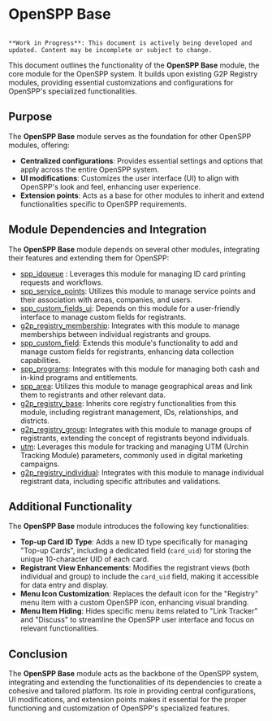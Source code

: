 # OpenSPP Base 

```{warning}

**Work in Progress**: This document is actively being developed and updated. Content may be incomplete or subject to change.
```

This document outlines the functionality of the **OpenSPP Base** module, the core module for the OpenSPP system. It builds upon existing G2P Registry modules, providing essential customizations and configurations for OpenSPP's specialized functionalities.

## Purpose

The **OpenSPP Base** module serves as the foundation for other OpenSPP modules, offering:

- **Centralized configurations**:  Provides essential settings and options that apply across the entire OpenSPP system.
- **UI modifications**: Customizes the user interface (UI) to align with OpenSPP's look and feel, enhancing user experience. 
- **Extension points**:  Acts as a base for other modules to inherit and extend functionalities specific to OpenSPP requirements.

## Module Dependencies and Integration

The **OpenSPP Base** module depends on several other modules, integrating their features and extending them for OpenSPP:

- [spp_idqueue](spp_idqueue) : Leverages this module for managing ID card printing requests and workflows.
- [spp_service_points](spp_service_points): Utilizes this module to manage service points and their association with areas, companies, and users. 
- [spp_custom_fields_ui](spp_custom_fields_ui): Depends on this module for a user-friendly interface to manage custom fields for registrants.
- [g2p_registry_membership](g2p_registry_membership):  Integrates with this module to manage memberships between individual registrants and groups.
- [spp_custom_field](spp_custom_field): Extends this module's functionality to add and manage custom fields for registrants, enhancing data collection capabilities.
- [spp_programs](spp_programs):  Integrates with this module for managing both cash and in-kind programs and entitlements. 
- [spp_area](spp_area): Utilizes this module to manage geographical areas and link them to registrants and other relevant data.
- [g2p_registry_base](g2p_registry_base): Inherits core registry functionalities from this module, including registrant management, IDs, relationships, and districts. 
- [g2p_registry_group](g2p_registry_group): Integrates with this module to manage groups of registrants, extending the concept of registrants beyond individuals.
- [utm](utm): Leverages this module for tracking and managing UTM (Urchin Tracking Module) parameters, commonly used in digital marketing campaigns.
- [g2p_registry_individual](g2p_registry_individual): Integrates with this module to manage individual registrant data, including specific attributes and validations.

## Additional Functionality

The **OpenSPP Base** module introduces the following key functionalities:

- **Top-up Card ID Type**: Adds a new ID type specifically for managing "Top-up Cards", including a dedicated field (`card_uid`) for storing the unique 10-character UID of each card.
- **Registrant View Enhancements**: Modifies the registrant views (both individual and group) to include the `card_uid` field, making it accessible for data entry and display.
- **Menu Icon Customization**:  Replaces the default icon for the "Registry" menu item with a custom OpenSPP icon, enhancing visual branding. 
- **Menu Item Hiding**:  Hides specific menu items related to "Link Tracker" and "Discuss" to streamline the OpenSPP user interface and focus on relevant functionalities. 

## Conclusion

The **OpenSPP Base** module acts as the backbone of the OpenSPP system, integrating and extending the functionalities of its dependencies to create a cohesive and tailored platform. Its role in providing central configurations, UI modifications, and extension points makes it essential for the proper functioning and customization of OpenSPP's specialized features. 
